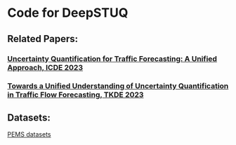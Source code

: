 # Code for DeepSTUQ

## Related Papers:
### [Uncertainty Quantification for Traffic Forecasting: A Unified Approach, ICDE 2023](https://arxiv.org/pdf/2208.05875.pdf) 
### [Towards a Unified Understanding of Uncertainty Quantification in Traffic Flow Forecasting, TKDE 2023](https://ieeexplore.ieee.org/abstract/document/10242138)

## Datasets:
[PEMS datasets](https://www.kaggle.com/datasets/elmahy/pems-dataset?resource=download)
